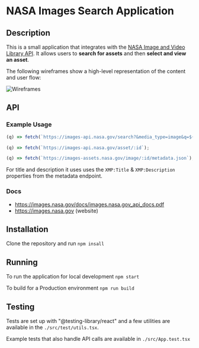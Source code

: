 # NASA Images Search Application

## Description

This is a small application that integrates with the [NASA Image and Video Library API](https://images.nasa.gov/). It allows users to **search for assets** and then **select and view an asset**.

The following wireframes show a high-level representation of the content and user flow:

![Wireframes](./wireframes.png)

## API

### Example Usage

```js
(q) => fetch(`https://images-api.nasa.gov/search?&media_type=image&q=${q}`);
```

```js
(q) => fetch(`https://images-api.nasa.gov/asset/:id`);
```

```js
(q) => fetch(`https://images-assets.nasa.gov/image/:id/metadata.json`);
```

For title and description it uses uses the `XMP:Title` & `XMP:Description` properties from the metadata endpoint.

### Docs

- https://images.nasa.gov/docs/images.nasa.gov_api_docs.pdf
- https://images.nasa.gov (website)

## Installation

Clone the repository and run `npm insall`

## Running

To run the application for local development `npm start`

To build for a Production environment `npm run build`

## Testing

Tests are set up with "@testing-library/react" and a few utilities are available in the `./src/test/utils.tsx`.

Example tests that also handle API calls are available in `./src/App.test.tsx`
